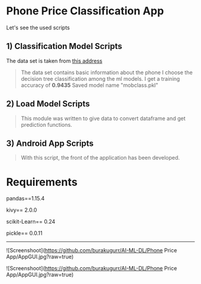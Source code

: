 # Phone Price Classification App

Let's see the used scripts

## 1) Classification Model Scripts

The data set is taken from [this address](https://www.kaggle.com/iabhishekofficial/mobile-price-classification "Data")

> The data set contains basic information about the phone
> I choose the decision tree classification among the ml models.
> I get a training accuracy of **0.9435**
> Saved model name "mobclass.pkl"

## 2) Load Model Scripts

> This module was written to give data to convert dataframe and get prediction functions.

## 3) Android App Scripts

> With this script, the front of the application has been developed.

# Requirements

pandas==1.15.4

kivy== 2.0.0

scikit-Learn== 0.24

pickle== 0.0.11

------------
![Screenshoot](https://github.com/burakugurr/AI-ML-DL/Phone Price App/AppGUI.jpg?raw=true)

![Screenshoot](https://github.com/burakugurr/AI-ML-DL/Phone Price App/AppGUI.jpg?raw=true)
